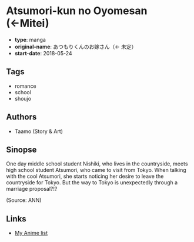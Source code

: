 # Atsumori-kun no Oyomesan (←Mitei)

-   **type**: manga
-   **original-name**: あつもりくんのお嫁さん（← 未定）
-   **start-date**: 2018-05-24

## Tags

-   romance
-   school
-   shoujo

## Authors

-   Taamo (Story & Art)

## Sinopse

One day middle school student Nishiki, who lives in the countryside, meets high school student Atsumori, who came to visit from Tokyo. When talking with the cool Atsumori, she starts noticing her desire to leave the countryside for Tokyo. But the way to Tokyo is unexpectedly through a marriage proposal?!?

(Source: ANN)

## Links

-   [My Anime list](https://myanimelist.net/manga/114547/Atsumori-kun_no_Oyomesan_%E2%86%90Mitei)
